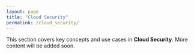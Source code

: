 ```yaml
---
layout: page
title: "Cloud Security"
permalink: /cloud_security/
---
```


This section covers key concepts and use cases in **Cloud Security**.
More content will be added soon.
